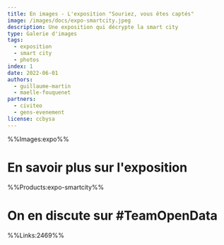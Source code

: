 ```yaml
---
title: En images - L'exposition "Souriez, vous êtes captés"
image: /images/docs/expo-smartcity.jpeg
description: Une exposition qui décrypte la smart city
type: Galerie d'images
tags:
  - exposition
  - smart city
  - photos
index: 1
date: 2022-06-01
authors:
  - guillaume-martin
  - maelle-fouquenet
partners:
  - civiteo
  - gens-evenement
license: ccbysa
--- 
```


%%Images:expo%%

# En savoir plus sur l'exposition

%%Products:expo-smartcity%%

# On en discute sur #TeamOpenData

%%Links:2469%%
